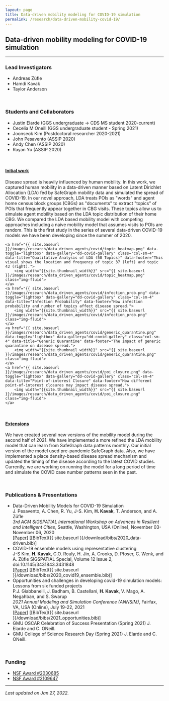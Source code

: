 ```yaml
---
layout: page
title: Data-driven mobility modeling for COVID-19 simulation
permalink: /research/data-driven-mobility-covid-19/
---
```


## Data-driven mobility modeling for COVID-19 simulation
<hr/>

### Lead Investigators
- Andreas Züfle
- Hamdi Kavak
- Taylor Anderson

<br/>

### Students and Collaborators
- Justin Elarde (GGS undergraduate -> CDS MS student 2020-current)
- Cecelia M Oneill (GGS undergraduate student - Spring 2021)
- Joonseok Kim (Postdoctoral researcher 2020-2021)
- John Pesavento (ASSIP 2020)
- Andy Chen (ASSIP 2020)
- Rayan Yu (ASSIP 2020)

<br/>

#### <u>Initial work</u>
Disease spread is heavily influenced by human mobility. In this work, we captured human mobility in a data-driven manner based on Latent Dirichlet Allocation (LDA) fed by SafeGraph mobility data and simulated the spread of COVID-19. In our novel approach, LDA treats POIs as "words" and agent home census block groups (CBGs) as "documents" to extract "topics" of POIs that frequently appear together in CBG visits. These topics allow us to simulate agent mobility based on the LDA topic distribution of their home CBG. We compared the LDA based mobility model with competing approaches including a naive mobility model that assumes visits to POIs are random. This is the first study in the series of several data-driven COVID-19 models we have been developing since the summer of 2020.

<div id="dd-covid-gallery">
        
    <a href="{{ site.baseurl }}/images/research/data_driven_agents/covid/topic_heatmap.png" data-toggle="lightbox" data-gallery="dd-covid-gallery" class="col-sm-4" data-title="Qualitative Analysis of LDA (50 Topics)" data-footer="This visual shows the location and frequency of topic 37 (left) and topic 43 (right).">
        <img width="{{site.thumbnail_width}}" src="{{ site.baseurl }}/images/research/data_driven_agents/covid/topic_heatmap.png" class="img-fluid">
    </a>
    <a href="{{ site.baseurl }}/images/research/data_driven_agents/covid/infection_prob.png" data-toggle="lightbox" data-gallery="dd-covid-gallery" class="col-sm-4" data-title="Infection Probability" data-footer="How infection probability and number of topics affect disease spread.">
        <img width="{{site.thumbnail_width}}" src="{{ site.baseurl }}/images/research/data_driven_agents/covid/infection_prob.png" class="img-fluid">
    </a>
    <a href="{{ site.baseurl }}/images/research/data_driven_agents/covid/generic_quarantine.png" data-toggle="lightbox" data-gallery="dd-covid-gallery" class="col-sm-4" data-title="Generic Quarantine" data-footer="The impact of generic quarantine on disease spread.">
        <img width="{{site.thumbnail_width}}" src="{{ site.baseurl }}/images/research/data_driven_agents/covid/generic_quarantine.png" class="img-fluid">
    </a>
    <a href="{{ site.baseurl }}/images/research/data_driven_agents/covid/poi_closure.png" data-toggle="lightbox" data-gallery="dd-covid-gallery" class="col-sm-4" data-title="Point-of-interest Closure" data-footer="How different point-of-interest closures may impact disease spread.">
        <img width="{{site.thumbnail_width}}" src="{{ site.baseurl }}/images/research/data_driven_agents/covid/poi_closure.png" class="img-fluid">
    </a>

</div>
<br/>

#### <u>Extensions</u>
We have created several new versions of the mobility model during the second half of 2021. 
We have implemented a more refined the LDA mobility model that can learn from SafeGraph data patterns monthly. 
Our initial version of the model used pre-pandemic SafeGraph data. 
Also, we have implemented a place density-based disease spread mechanism and updated the timing of the disease according to the latest COVID studies.
Currently, we are working on running the model for a long period of time and simulate the COVID case number patterns seen in the past.

<br/>

### Publications & Presentations

- Data-Driven Mobility Models for COVID-19 Simulation  
  J. Pesavento, A. Chen, R. Yu, J-S. Kim, <strong>H. Kavak</strong>, T. Anderson, and A. Züfle   
  <em>3rd ACM SIGSPATIAL International Workshop on Advances in Resilient and Intelligent Cities</em>, Seattle, Washington, USA (Online), November 03-November 06, 2020  
  [[Paper](https://www.researchgate.net/profile/Hamdi-Kavak-2/publication/347832686_Data-driven_mobility_models_for_COVID-19_simulation/links/61f2d2509a753545e2fe9bbb/Data-driven-mobility-models-for-COVID-19-simulation.pdf)]
    [[BibTex]({{ site.baseurl }}/download/bibs/2020_data-driven.bib)]
- COVID-19 ensemble models using representative clustering  
  J-S Kim, <strong>H. Kavak</strong>, C.O. Rouly, H. Jin, A. Crooks, D. Pfoser, C. Wenk, and A. Züfle
  SIGSPATIAL Special, Volume 12 Issue 2, doi:10.1145/3431843.3431848  
  [<a title="Sigspatial Archive" href="https://www.sigspatial.org/wp-content/uploads/special-issues/12/2/Paper4_Kim.pdf">Paper</a>]
  [[BibTex]({{ site.baseurl }}/download/bibs/2020_covid19_ensemble.bib)]
- Opportunities and challenges in developing covid-19 simulation models: Lessons from six funded projects  
  P.J. Giabbanelli, J. Badham, B. Castellani, <strong>H. Kavak</strong>, V. Mago, A. Negahban, and S. Swarup  
  <em>2021 Annual Modeling and Simulation Conference (ANNSIM)</em>, Fairfax, VA, USA (Online), July 19-22, 2021  
  [[Paper](https://www.researchgate.net/profile/Hamdi-Kavak-2/publication/355112929_Opportunities_and_Challenges_in_Developing_COVID-19_Simulation_Models_Lessons_from_Six_Funded_Projects/links/61f2d6cc5779d35951da8534/Opportunities-and-Challenges-in-Developing-COVID-19-Simulation-Models-Lessons-from-Six-Funded-Projects.pdf)]
  [[BibTex]({{ site.baseurl }}/download/bibs/2021_opportunities.bib)]
- GMU OSCAR Celebration of Success Presentation (Spring 2021)
  J. Elarde and C. ONeill.
- GMU College of Science Research Day (Spring 2021)
  J. Elarde and C. ONeill.
<br/>

### Funding
- [NSF Award #2030685](https://www.nsf.gov/awardsearch/showAward?AWD_ID=2030685)
- [NSF Award #2109647](https://www.nsf.gov/awardsearch/showAward?AWD_ID=2109647)
<hr/>

*Last updated on Jan 27, 2022.*  

<script>
	  lightGallery(document.getElementById('dd-covid-gallery'), {
	    thumbnail:true,
	    animateThumb: true,
	    showThumbByDefault: true
	}); 
	</script>